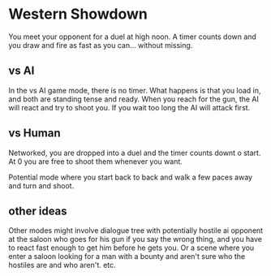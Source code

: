 # Western Showdown

You meet your opponent for a duel at high noon. A timer counts down and you draw and fire as fast as you can... without missing.

## vs AI

In the vs AI game mode, there is no timer. What happens is that you load in, and both are standing tense and ready. When you reach for the gun, the AI will react and try to shoot you. If you wait too long the AI will attack first.

## vs Human

Networked, you are dropped into a duel and the timer counts downt o start. At 0 you are free to shoot them whenever you want.

Potential mode where you start back to back and walk a few paces away and turn and shoot.

## other ideas

Other modes might involve dialogue tree with potentially hostile ai opponent at the saloon who goes for his gun if you say the wrong thing, and you have to react fast enough to get him before he gets you. Or a scene where you enter a saloon looking for a man with a bounty and aren't sure who the hostiles are and who aren't. etc.
